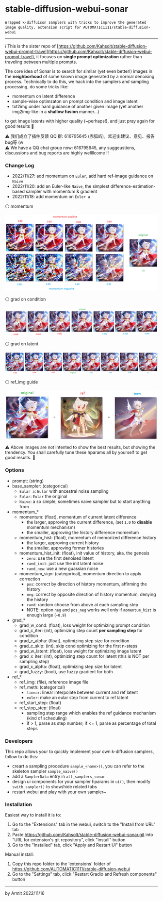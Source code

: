 # stable-diffusion-webui-sonar

    Wrapped k-diffuison samplers with tricks to improve the generated image quality, extension script for AUTOMATIC1111/stable-diffusion-webui

----

ℹ This is the sister repo of [https://github.com/Kahsolt/stable-diffusion-webui-prompt-travel](https://github.com/Kahsolt/stable-diffusion-webui-prompt-travel), it focuses on **single prompt optimization** rather than traveling between multiple prompts. 

The core idea of Sonar is to search for similar (yet even better!) images in the **neighborhood** of some known image generated by a normal denoising process. 
Technically to do this, we hack into the samplers and sampling processing, do some tricks like:

  - momentum on latent difference
  - sample-wise optimzaton on prompt condition and image latent
  - txt2img under hard guidance of another given image (yet another img2img-like in a **shallow fusion** manner...)

to get image latents with higher quality (~perhaps!), and just pray again for good results 🤣

⚠ 我们成立了插件反馈 QQ 群: 616795645 (赤狐屿)，欢迎出建议、意见、报告bug等 (w  
⚠ We have a QQ chat group now: 616795645, any suggeustions, discussions and bug reports are highly wellllcome !!  


### Change Log

- 2022/11/27: add momentum on `Euler`, add hard ref-image guidance on `Naive`
- 2022/11/20: add an Euler-like `Naive`, the simplest difference-estimation-based sampler with momentum & gradient
- 2022/11/18: add momentum on `Euler a`


⚪ momentum

![momentum.png](img/momentum.png)

⚪ grad on condition

![grad_c.png](img/grad_c.png)

⚪ grad on latent

![grad_x.png](img/grad_x.png)

⚪ ref_img guide

![ref.png](img/ref.png)

⚠ Above images are not intented to show the best results, but showing the trendency. You shall carefully tune these hparams all by yourself to get good results. 🤣


### Options

- prompt: (string)
- base_sampler: (categorical)
  - `Eular a`: `Eular` with ancestral noise sampling
  - `Eular`: `Eular` the original
  - `Naive`: a so simple, sometimes naive sampler but to start anything from
- momentum_*
  - momentum: (float), momentum of current latent difference
    - the larger, approving the current difference, (set `1.0` to **disable** momentum mechanism)
    - the smaller, approving the history difference momentum
  - momentum_hist: (float), momentum of memorized difference history
    - the larger, approving current history
    - the smaller, approving former histories
  - momentum_hist_init: (float), init value of history, aka. the genesis
    - `zero`: use the first denoised latent
    - `rand_init`: just use the init latent noise 
    - `rand_new`: use a new guassian noise
  - momentum_sign: (categorical), momentum direction to apply correction
    - `pos`: correct by direction of history momentum, affirming the history
    - `neg`: correct by opposite direction of history momentum, denying the history
    - `rand`: random choose from above at each sampling step
    - NOTE: option `neg` and `pos_neg` works well only if `momentum_hist` is enough large (`~0.9`)
- grad_*
  - grad_w_cond: (float), loss weight for optimizing prompt condition
  - grad_c_iter: (int), optimizing step count **per sampling step** for condition
  - grad_c_alpha: (float), optimizing step size for condition
  - grad_c_skip: (int), skip cond optimizing for the first n-steps
  - grad_w_latent: (float), loss weight for optimizing image latent
  - grad_x_iter: (int), optimizing step count for latent (this is NOT per sampling step)
  - grad_x_alpha: (float), optimizing step size for latent
  - grad_fuzzy: (bool), use fuzzy gradient for both
- ref_*
  - ref_img: (file), reference image file
  - ref_meth: (categorical)
    - `linear`: linear interpolate between current and ref latent
    - `euler`: make an eular step from current to ref latent 
  - ref_start_step: (float)
  - ref_stop_step: (float)
    - sampling step range which enables the ref guidance mechanism (kind of scheduling)
    - if > 1, parse as step number; if <= 1, parse as percentage of total steps


### Developers

This repo allows your to quickly implement your own k-diffusion samplers, follow to do this:

- creart a sampling procedure `sample_<name>()`, you can refer to the skeleton sampler `sample_naive()`
- add a `SamplerData` entry in `all_samplers_sonar`
- design ui components for your sampler hparams in `ui()`, then modify `swith_sampler()` to show/hide related tabs
- restart webui and play with your own sampler~


### Installation

Easiest way to install it is to:
1. Go to the "Extensions" tab in the webui, switch to the "Install from URL" tab
2. Paste https://github.com/Kahsolt/stable-diffusion-webui-sonar.git into "URL for extension's git repository", click "install" button
3. Go to the "Installed" tab, click "Apply and Restart UI" button

Manual install:
1. Copy this repo folder to the 'extensions' folder of https://github.com/AUTOMATIC1111/stable-diffusion-webui
2. Go to the "Settings" tab, click "Restart Gradio and Refresh components" button

----

by Armit
2022/11/16 
